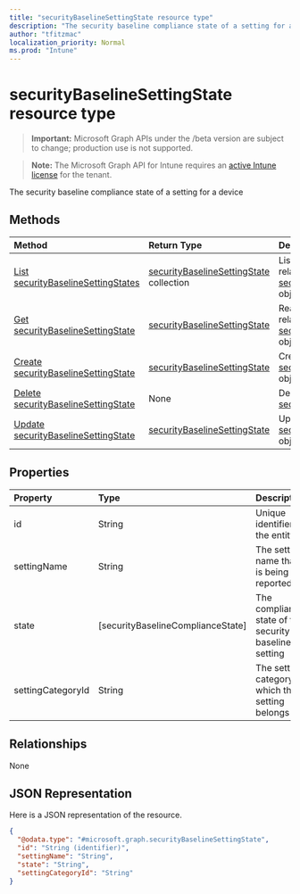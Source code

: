 ```yaml
---
title: "securityBaselineSettingState resource type"
description: "The security baseline compliance state of a setting for a device"
author: "tfitzmac"
localization_priority: Normal
ms.prod: "Intune"
---
```


# securityBaselineSettingState resource type

> **Important:** Microsoft Graph APIs under the /beta version are subject to change; production use is not supported.

> **Note:** The Microsoft Graph API for Intune requires an [active Intune license](https://go.microsoft.com/fwlink/?linkid=839381) for the tenant.

The security baseline compliance state of a setting for a device

## Methods
|Method|Return Type|Description|
|:---|:---|:---|
|[List securityBaselineSettingStates](../api/intune-deviceintent-securitybaselinesettingstate-list.md)|[securityBaselineSettingState](../resources/intune-deviceintent-securitybaselinesettingstate.md) collection|List properties and relationships of the [securityBaselineSettingState](../resources/intune-deviceintent-securitybaselinesettingstate.md) objects.|
|[Get securityBaselineSettingState](../api/intune-deviceintent-securitybaselinesettingstate-get.md)|[securityBaselineSettingState](../resources/intune-deviceintent-securitybaselinesettingstate.md)|Read properties and relationships of the [securityBaselineSettingState](../resources/intune-deviceintent-securitybaselinesettingstate.md) object.|
|[Create securityBaselineSettingState](../api/intune-deviceintent-securitybaselinesettingstate-create.md)|[securityBaselineSettingState](../resources/intune-deviceintent-securitybaselinesettingstate.md)|Create a new [securityBaselineSettingState](../resources/intune-deviceintent-securitybaselinesettingstate.md) object.|
|[Delete securityBaselineSettingState](../api/intune-deviceintent-securitybaselinesettingstate-delete.md)|None|Deletes a [securityBaselineSettingState](../resources/intune-deviceintent-securitybaselinesettingstate.md).|
|[Update securityBaselineSettingState](../api/intune-deviceintent-securitybaselinesettingstate-update.md)|[securityBaselineSettingState](../resources/intune-deviceintent-securitybaselinesettingstate.md)|Update the properties of a [securityBaselineSettingState](../resources/intune-deviceintent-securitybaselinesettingstate.md) object.|

## Properties
|Property|Type|Description|
|:---|:---|:---|
|id|String|Unique identifier of the entity|
|settingName|String|The setting name that is being reported|
|state|[securityBaselineComplianceState]|The compliance state of the security baseline setting|
|settingCategoryId|String|The setting category id which this setting belongs to|

## Relationships
None

## JSON Representation
Here is a JSON representation of the resource.
<!-- {
  "blockType": "resource",
  "keyProperty": "id",
  "@odata.type": "microsoft.graph.securityBaselineSettingState"
}
-->
``` json
{
  "@odata.type": "#microsoft.graph.securityBaselineSettingState",
  "id": "String (identifier)",
  "settingName": "String",
  "state": "String",
  "settingCategoryId": "String"
}
```






